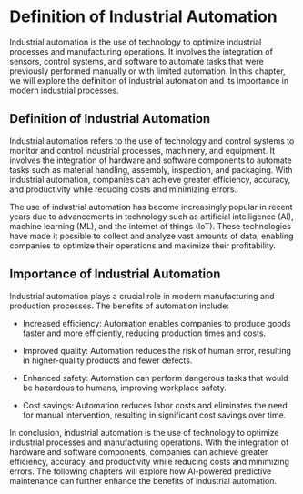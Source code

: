 Definition of Industrial Automation
===============================================================================

Industrial automation is the use of technology to optimize industrial processes and manufacturing operations. It involves the integration of sensors, control systems, and software to automate tasks that were previously performed manually or with limited automation. In this chapter, we will explore the definition of industrial automation and its importance in modern industrial processes.

Definition of Industrial Automation
-----------------------------------

Industrial automation refers to the use of technology and control systems to monitor and control industrial processes, machinery, and equipment. It involves the integration of hardware and software components to automate tasks such as material handling, assembly, inspection, and packaging. With industrial automation, companies can achieve greater efficiency, accuracy, and productivity while reducing costs and minimizing errors.

The use of industrial automation has become increasingly popular in recent years due to advancements in technology such as artificial intelligence (AI), machine learning (ML), and the internet of things (IoT). These technologies have made it possible to collect and analyze vast amounts of data, enabling companies to optimize their operations and maximize their profitability.

Importance of Industrial Automation
-----------------------------------

Industrial automation plays a crucial role in modern manufacturing and production processes. The benefits of automation include:

* Increased efficiency: Automation enables companies to produce goods faster and more efficiently, reducing production times and costs.

* Improved quality: Automation reduces the risk of human error, resulting in higher-quality products and fewer defects.

* Enhanced safety: Automation can perform dangerous tasks that would be hazardous to humans, improving workplace safety.

* Cost savings: Automation reduces labor costs and eliminates the need for manual intervention, resulting in significant cost savings over time.

In conclusion, industrial automation is the use of technology to optimize industrial processes and manufacturing operations. With the integration of hardware and software components, companies can achieve greater efficiency, accuracy, and productivity while reducing costs and minimizing errors. The following chapters will explore how AI-powered predictive maintenance can further enhance the benefits of industrial automation.


